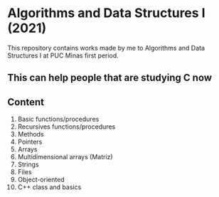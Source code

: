 # Algorithms and Data Structures I (2021)
This repository contains works made by me to Algorithms and Data Structures I at PUC Minas first period.

## This can help people that are studying C now

## Content
1. Basic functions/procedures
2. Recursives functions/procedures
3. Methods
4. Pointers
5. Arrays
6. Multidimensional arrays (Matriz)
7. Strings
8. Files
9. Object-oriented
10. C++ class and basics
